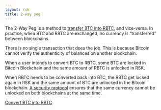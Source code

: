 ```yaml
---
layout: rsk
title: 2-way peg
---
```


The 2-Way Peg is a method to [transfer BTC into RBTC](/rsk/rbtc/conversion/), and vice-versa. In practice, when BTC and RBTC are exchanged, no currency is “transferred” between blockchains.

There is no single transaction that does the job. This is because Bitcoin cannot verify the authenticity of balances on another blockchain. 

When a user intends to convert BTC to RBTC, some BTC are locked in Bitcoin Blockchain and the same amount of RBTC is unlocked in RSK. 

When RBTC needs to be converted back into BTC, the RBTC get locked again in RSK and the same amount of BTC are unlocked in the Bitcoin blockchain. [A security protocol](/rsk/architecture/security/) ensures that the same currency cannot be unlocked on both blockchains at the same time.

<a href="/rsk/rbtc/conversion/" class="green-button">Convert BTC into RBTC</a>
